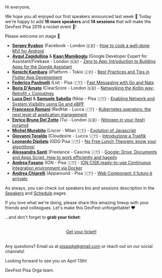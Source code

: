 Hi everyone,

We hope you all enjoyed our first speakers announced last week 💪 Today we're happy to add **16 more speakers** and **14 sessions** that will make the DevFest Pisa 2019 a rocket event 🚀!

Please welcome on stage 👏

* [**Sergey Ryabov**](/speakers/sergey_ryabov/) (Facebook - London 🇬🇧) - [How to cook a well-done MVI for Android](/schedule/2019-04-13?sessionId=233)
* [**Aygul Zagidullina**](/speakers/aygul_zagidullina/) & [**Kaan Mamikoglu**](/speakers/kaan_mamikoglu) (Google Developer Expert for Assistant/Firebase - London 🇬🇧) - [Zero to App: Introduction to Building Apps for the Google Assistant](/schedule/2019-04-13?sessionId=212)
* [**Kenichi Kambara**](/speakers/kenichi_kambara/) (iPlatform - Tokio 🇯🇵) - [Best Practices and Tips in Flutter App Development](/schedule/2019-04-13?sessionId=222)
* [**Federico Paolinelli**](/speakers/federico_paolinelli/) (List - Pisa 🇮🇹) - [Fast Messaging with Go and Nats](/schedule/2019-04-13?sessionId=216)
* [**Boris D'Amato**](/speakers/boris_damato/) (ClearScore - London 🇬🇧) - [Networking the Kotlin way: Retrofit + Coroutines](/schedule/2019-04-13?sessionId=213)
* [**Luca Deri**](/speakers/luca_deri/) & [**Samuele Sabella**](/speakers/samuele_sabella) (Ntop - Pisa 🇮🇹) - [Enabling Network and System Visibility using Go and eBPF](/schedule/2019-04-13?sessionId=224)
* [**Francesco Romani**](/speakers/francesco_romani) (RedHat - Lucca 🇮🇹) - [Kubernetes operators: the next level of application management](/schedule/2019-04-13?sessionId=218)
* [**Enrico Bruno Del Zotto**](/speakers/enrico_bruno_del_zotto) (Tui - London 🇬🇧) - [Nitrogen in your (test) pyramid](/schedule/2019-04-13?sessionId=215)
* [**Michel Murabito**](/speakers/michel_murabito) (Liscor - Milan 🇮🇹) - [Evolution of Javascript](/schedule/2019-04-13?sessionId=229)
* [**Giovanni Toraldo**](/speakers/giovanni_toraldo) (Cloudesire - Lucca 🇮🇹) - [Introduzione a Traefik](/schedule/2019-04-13?sessionId=220)
* [**Leonardo Dipilato**](/speakers/leonardo_dipilato) (GDG Pisa 🇮🇹) - [No Free Lunch Theorem: know your algorithms!](/schedule/2019-04-13?sessionId=223)
* [**Alessandra Santi**](/speakers/alessandra_santi) (Freelance - Cascina 🇮🇹) - [Google: Drive, Documents and Apps Script. How to work efficiently and happily](/schedule/2019-04-13?sessionId=209)
* [**Andrea Fasano**](/speakers/andrea_fasano) (ION - Pisa 🇮🇹) - [ION CISK: ​ready-to-use Continuous Integration environment via Docker​](/schedule/2019-04-13?sessionId=211)
* [**Andrea Chiarelli**](/speakers/andrea_chiarelli) (Apparound - Pisa 🇮🇹) - [Web Component: il futuro è arrivato](/schedule/2019-04-13?sessionId=210)

As always, you can check out speakers bio and sessions description in the [Speakers](/speakers) and [Schedule](/schedule) pages.

If you love what we're doing, please share this amazing lineup with your friends and colleagues. Let's make this DevFest unforgettable! ❤️ 

...and don't forget to **grab your ticket**:

<br/>
<div style="text-align: center;">
<a href="http://bit.ly/dfpi19-tickets" target="_blank" class="style-scope header-content">
  <paper-button primary animated role="button" tabindex="0">Get your ticket!</paper-button>
</a>
</div>
<br/>

Any questions? Email us at [pisagdg@gmail.com](mailto:pisagdg+devfest@gmail.com) or reach out on our social channels!

Looking forward to see you on April 13th!

DevFest Pisa Orga team.